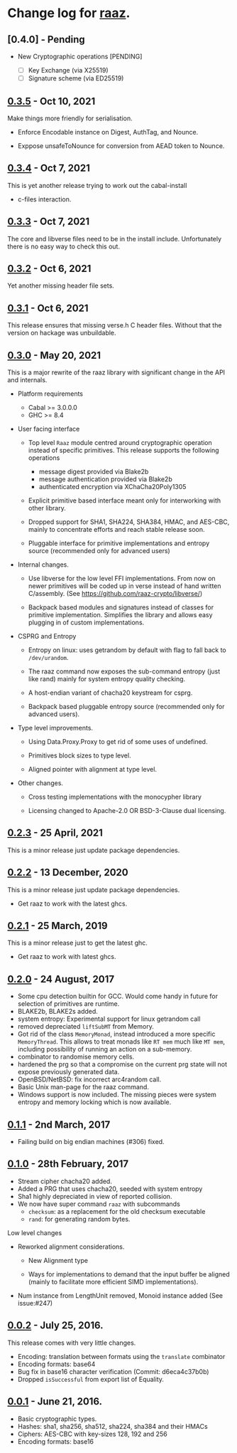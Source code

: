 # Change log for [raaz].

## [0.4.0] - Pending

* New Cryptographic operations [PENDING]

  - [ ] Key Exchange     (via X25519)
  - [ ] Signature scheme (via ED25519)

## [0.3.5] - Oct 10, 2021

Make things more friendly for serialisation.

- Enforce Encodable instance on Digest, AuthTag, and Nounce.

- Exppose unsafeToNounce for conversion from AEAD token to Nounce.


## [0.3.4] - Oct 7, 2021

This is yet another release trying to work out the cabal-install
+ c-files interaction.

## [0.3.3] - Oct 7, 2021

The core and libverse files need to be in the install include.
Unfortunately there is no easy way to check this out.

## [0.3.2] - Oct 6, 2021

Yet another missing header file sets.

## [0.3.1] - Oct 6, 2021

This release ensures that missing verse.h C header files. Without that
the version on hackage was unbuildable.

## [0.3.0] - May 20, 2021

  This is a major rewrite of the raaz library with significant change in the
  API and internals.

* Platform requirements

  - Cabal >= 3.0.0.0
  - GHC   >= 8.4

* User facing interface

  - Top level `Raaz` module centred around cryptographic operation
    instead of specific primitives. This release supports the
    following operations

	- message digest provided via Blake2b
	- message authentication provided via Blake2b
	- authenticated encryption via XChaCha20Poly1305

  - Explicit primitive based interface meant only for interworking
    with other library.

  - Dropped support for SHA1, SHA224, SHA384, HMAC, and AES-CBC,
	mainly to concentrate efforts and reach stable release soon.

  - Pluggable interface for primitive implementations and entropy
    source (recommended only for advanced users)

* Internal changes.

  - Use libverse for the low level FFI implementations. From now on
    newer primitives will be coded up in verse instead of hand written
    C/assembly. (See <https://github.com/raaz-crypto/libverse/>)

  - Backpack based modules and signatures instead of classes for
    primitive implementation. Simplifies the library and allows easy
    plugging in of custom implementations.

* CSPRG and Entropy

  - Entropy on linux: uses getrandom by default with flag to fall back
	to `/dev/urandom`.

  - The raaz command now exposes the sub-command entropy (just like
	rand) mainly for system entropy quality checking.

  - A host-endian variant of chacha20 keystream for csprg.

  - Backpack based pluggable entropy source (recommended only for
	advanced users).

* Type level improvements.

  - Using Data.Proxy.Proxy to get rid of some uses of undefined.

  - Primitives block sizes to type level.

  - Aligned pointer with alignment at type level.

* Other changes.

  - Cross testing implementations with the monocypher library

  - Licensing changed to Apache-2.0 OR BSD-3-Clause dual licensing.

## [0.2.3] - 25 April, 2021

This is a minor release just update package dependencies.


## [0.2.2] - 13 December, 2020

This is a minor release just update package dependencies.

* Get raaz to work with the latest ghcs.

## [0.2.1] - 25 March, 2019

This is a minor release just to get the latest ghc.

* Get raaz to work with latest ghcs.

## [0.2.0] - 24 August, 2017

* Some cpu detection builtin for GCC. Would come handy in future for
  selection of primitives are runtime.
* BLAKE2b, BLAKE2s added.
* system entropy: Experimental support for linux getrandom call
* removed depreciated `liftSubMT` from Memory.
* Got rid of the class `MemoryMonad`, instead introduced a more specific
  `MemoryThread`. This allows to treat monads like `RT mem` much like
  `MT mem`, including possibility of running an action on a sub-memory.
* combinator to randomise memory cells.
* hardened the prg so that a compromise on the current prg state will
  not expose previously generated data.
* OpenBSD/NetBSD: fix incorrect arc4random call.
* Basic Unix man-page for the raaz command.
* Windows support is now included. The missing pieces were system
  entropy and memory locking which is now available.

## [0.1.1] - 2nd  March, 2017

* Failing build on big endian machines (#306) fixed.

## [0.1.0] - 28th February, 2017

* Stream cipher chacha20 added.
* Added a PRG that uses chacha20, seeded with system entropy
* Sha1 highly depreciated in view of reported collision.
* We now have super command `raaz` with subcommands
  - `checksum`: as a replacement for the old checksum executable
  - `rand`: for generating random bytes.

Low level changes

* Reworked alignment considerations.

  - New Alignment type

  - Ways for implementations to demand that the input buffer be aligned
	(mainly to facilitate more efficient SIMD implementations).


* Num instance from LengthUnit removed, Monoid instance added (See
  issue:#247)


## [0.0.2] - July 25, 2016.

This release comes with very little changes.

* Encoding: translation between formats using the `translate`
  combinator
* Encoding formats: base64
* Bug fix in base16 character verification (Commit: d6eca4c37b0b)
* Dropped `isSuccessful` from export list of Equality.

## [0.0.1] - June 21, 2016.

* Basic cryptographic types.
* Hashes: sha1, sha256, sha512, sha224, sha384 and their HMACs
* Ciphers: AES-CBC with key-sizes 128, 192 and 256
* Encoding formats: base16

[0.0.1]: <http://github.com/raaz-crypto/raaz/releases/tag/v0.0.1>
[0.0.2]: <http://github.com/raaz-crypto/raaz/releases/tag/v0.0.2>
[0.1.0]: <http://github.com/raaz-crypto/raaz/releases/tag/v0.1.0>
[0.1.1]: <http://github.com/raaz-crypto/raaz/releases/tag/v0.1.1>
[0.2.0]: <http://github.com/raaz-crypto/raaz/releases/tag/v0.2.0>
[0.2.1]: <http://github.com/raaz-crypto/raaz/releases/tag/v0.2.1>
[0.2.2]: <http://github.com/raaz-crypto/raaz/releases/tag/v0.2.2>
[0.2.3]: <http://github.com/raaz-crypto/raaz/releases/tag/v0.2.3>
[0.3.0]: <http://github.com/raaz-crypto/raaz/releases/tag/v0.3.0>
[0.3.1]: <http://github.com/raaz-crypto/raaz/releases/tag/v0.3.1>
[0.3.2]: <http://github.com/raaz-crypto/raaz/releases/tag/v0.3.2>
[0.3.3]: <http://github.com/raaz-crypto/raaz/releases/tag/v0.3.3>
[0.3.4]: <http://github.com/raaz-crypto/raaz/releases/tag/v0.3.4>
[0.3.5]: <http://github.com/raaz-crypto/raaz/releases/tag/v0.3.5>

[raaz]:  <http://github.com/raaz-crypto/raaz/>
